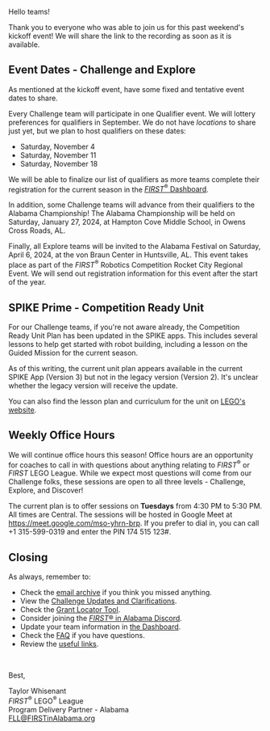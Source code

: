 Hello teams!

Thank you to everyone who was able to join us for this past weekend's kickoff event! We will share the link to the recording as soon as it is available.

## Event Dates - Challenge and Explore

As mentioned at the kickoff event, have some fixed and tentative event dates to share.

Every Challenge team will participate in one Qualifier event. We will lottery preferences for qualifiers in September. We do not have *locations* to share just yet, but we plan to host qualifiers on these dates:
- Saturday, November 4
- Saturday, November 11
- Saturday, November 18

We will be able to finalize our list of qualifiers as more teams complete their registration for the current season in the [*FIRST*<sup>&reg;</sup> Dashboard](https://my.firstinspires.org/Dashboard/).

In addition, some Challenge teams will advance from their qualifiers to the Alabama Championship! The Alabama Championship will be held on Saturday, January 27, 2024, at Hampton Cove Middle School, in Owens Cross Roads, AL. 

Finally, all Explore teams will be invited to the Alabama Festival on Saturday, April 6, 2024, at the von Braun Center in Huntsville, AL. This event takes place as part of the *FIRST*<sup>&reg;</sup> Robotics Competition Rocket City Regional Event. We will send out registration information for this event after the start of the year.


## SPIKE Prime - Competition Ready Unit

For our Challenge teams, if you're not aware already, the Competition Ready Unit Plan has been updated in the SPIKE apps. This includes several lessons to help get started with robot building, including a lesson on the Guided Mission for the current season.

As of this writing, the current unit plan appears available in the current SPIKE App (Version 3) but not in the legacy version (Version 2). It's unclear whether the legacy version will receive the update. 

You can also find the lesson plan and curriculum for the unit on [LEGO's website](https://education.lego.com/en-us/lessons/prime-competition-ready/).


## Weekly Office Hours

We will continue office hours this season! Office hours are an opportunity for coaches to call in with questions about anything relating to *FIRST*<sup>&reg;</sup> or *FIRST* LEGO League. While we expect most questions will come from our Challenge folks, these sessions are open to all three levels - Challenge, Explore, and Discover!

The current plan is to offer sessions on **Tuesdays** from 4:30 PM to 5:30 PM. All times are Central. The sessions will be hosted in Google Meet at https://meet.google.com/mso-yhrn-brp. If you prefer to dial in, you can call +1 315-599-0319 and enter the PIN 174 515 123#.


## Closing

As always, remember to:
- Check the [email archive](https://github.com/drewwhis/alabama-first-lego-league/tree/main/2023-2024/email-blasts) if you think you missed anything.
- View the [Challenge Updates and Clarifications](https://firstinspiresst01.blob.core.windows.net/first-in-show-masterpiece/fll-challenge/fll-challenge-masterpiece-challenge-updates.pdf).
- Check the [Grant Locator Tool](https://www.firstinspires.org/robotics/team-grants).
- Consider joining the [*FIRST*&reg; in Alabama Discord](http://discord.gg/XfurbWERQ8).
- Update your team information in [the Dashboard](https://my.firstinspires.org/Dashboard/).
- Check the [FAQ](https://github.com/drewwhis/alabama-first-lego-league/wiki/Frequently-Asked-Questions) if you have questions.
- Review the [useful links](https://github.com/drewwhis/alabama-first-lego-league/wiki/Useful-Links).

<br />

Best,
<p>
  Taylor Whisenant<br />
  <i>FIRST</i><sup>&reg;</sup> LEGO<sup>&reg;</sup> League<br />
  Program Delivery Partner - Alabama<br >
  <a href="mailto:fll@firstinalabama.org">FLL@FIRSTinAlabama.org</a>
</p>